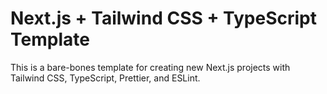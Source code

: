 # Next.js + Tailwind CSS + TypeScript Template

This is a bare-bones template for creating new Next.js projects with Tailwind CSS, TypeScript, Prettier, and ESLint.
